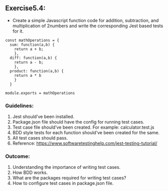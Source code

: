 ## Exercise5.4:
- Create a simple Javascript function code for addition, subtraction, and multiplication of 2numbers and write the corresponding Jest based tests for it.
```
const mathOperations = {
  sum: function(a,b) {
    return a + b;
    },
  diff: function(a,b) {
    return a - b;
    },
  product: function(a,b) {
    return a * b
    }
  }
  
module.exports = mathOperations
```
### Guidelines:
1. Jest should’ve been installed.
2. Package.json file should have the config for running test cases.
3. Test case file should’ve been created. For example: calculator.test.js
4. BDD style tests for each function should’ve been created for the same.
5. All test cases should pass.
6. Reference: https://www.softwaretestinghelp.com/jest-testing-tutorial/

### Outcome:
1. Understanding the importance of writing test cases.
2. How BDD works.
3. What are the packages required for writing test cases?
4. How to configure test cases in package.json file.